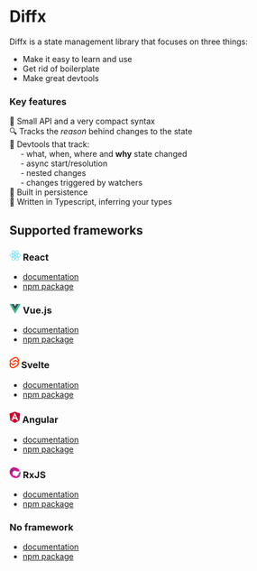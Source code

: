 # Diffx

Diffx is a state management library that focuses on three things:

* Make it easy to learn and use
* Get rid of boilerplate
* Make great devtools

### Key features

🤏 Small API and a very compact syntax  
🔍 Tracks the _reason_ behind changes to the state  
🔧 Devtools that track:  
&nbsp;&nbsp;&nbsp;&nbsp;&nbsp;- what, when, where and **why** state changed  
&nbsp;&nbsp;&nbsp;&nbsp;&nbsp;- async start/resolution  
&nbsp;&nbsp;&nbsp;&nbsp;&nbsp;- nested changes  
&nbsp;&nbsp;&nbsp;&nbsp;&nbsp;- changes triggered by watchers  
💾 Built in persistence  
📝 Written in Typescript, inferring your types

## Supported frameworks

### ![React logo](assets/framework-logos/react.png) React

* [documentation](https://github.com/jbjorge/diffx/tree/master/react)
* [npm package](https://npmjs.org/package/@diffx/react)

### ![Vue logo](assets/framework-logos/vue.png) Vue.js

* [documentation](https://github.com/jbjorge/diffx/tree/master/vue)
* [npm package](https://npmjs.org/package/@diffx/vue)

### ![Svelte logo](assets/framework-logos/svelte.png) Svelte

* [documentation](https://github.com/jbjorge/diffx/tree/master/svelte)
* [npm package](https://npmjs.org/package/@diffx/svelte)

### ![Angular logo](assets/framework-logos/angular.png) Angular

* [documentation](https://github.com/jbjorge/diffx/tree/master/angular)
* [npm package](https://npmjs.org/package/@diffx/angular)

### ![RxJS logo](assets/framework-logos/rxjs.png) RxJS

* [documentation](https://github.com/jbjorge/diffx/tree/master/rxjs)
* [npm package](https://npmjs.org/package/@diffx/rxjs)

### No framework

* [documentation](https://github.com/jbjorge/diffx/tree/master/core)
* [npm package](https://npmjs.org/package/@diffx/core)
